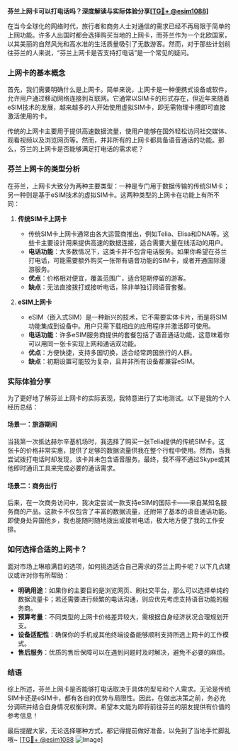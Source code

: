 **芬兰上网卡可以打电话吗？深度解读与实际体验分享[[TG💪+ @esim1088](https://t.me/s/esim1088)]**

在当今全球化的网络时代，旅行者和商务人士对通信的需求已经不再局限于简单的上网功能。许多人出国时都会选择购买当地的上网卡，而芬兰作为一个北欧国家，以其美丽的自然风光和高水准的生活质量吸引了无数游客。然而，对于那些计划前往芬兰的人来说，“芬兰上网卡是否支持打电话”是一个常见的疑问。

### 上网卡的基本概念

首先，我们需要明确什么是上网卡。简单来说，上网卡是一种便携式设备或软件，允许用户通过移动网络连接到互联网。它通常以SIM卡的形式存在，但近年来随着eSIM技术的发展，越来越多的人开始使用虚拟SIM卡，即无需物理卡槽即可直接激活使用的卡。

传统的上网卡主要用于提供高速数据流量，使用户能够在国外轻松访问社交媒体、观看视频以及浏览网页等。然而，并非所有的上网卡都具备语音通话的功能。那么，芬兰的上网卡是否能够满足打电话的需求呢？

### 芬兰上网卡的类型分析

在芬兰，上网卡大致分为两种主要类型：一种是专门用于数据传输的传统SIM卡；另一种则是基于eSIM技术的虚拟SIM卡。这两种类型的上网卡在功能上有所不同：

1. **传统SIM卡上网卡**
   - 传统SIM卡上网卡通常由各大运营商推出，例如Telia、Elisa和DNA等。这些卡主要设计用来提供高速的数据连接，适合需要大量在线活动的用户。
   - **电话功能**：大多数情况下，这类卡并不包含电话服务。如果你希望在芬兰打电话，可能需要额外购买一张带有语音功能的SIM卡，或者开通国际漫游服务。
   - **优点**：价格相对便宜，覆盖范围广，适合短期停留的游客。
   - **缺点**：无法直接拨打或接听电话，除非单独订阅语音套餐。

2. **eSIM上网卡**
   - eSIM（嵌入式SIM）是一种新兴的技术，它不需要实体卡片，而是将SIM功能集成到设备中。用户只需下载相应的应用程序并激活即可使用。
   - **电话功能**：许多eSIM服务商提供的套餐包括了语音通话功能，这意味着你可以用同一张卡实现上网和通话双功能。
   - **优点**：方便快捷，支持多国切换，适合经常跨国旅行的人群。
   - **缺点**：初期设置可能较为复杂，且并非所有设备都兼容eSIM。

### 实际体验分享

为了更好地了解芬兰上网卡的实际表现，我特意进行了实地测试。以下是我的个人经历总结：

#### 场景一：旅游期间
当我第一次抵达赫尔辛基机场时，我选择了购买一张Telia提供的传统SIM卡。这张卡的价格非常实惠，提供了足够的数据流量供我在整个行程中使用。然而，当我尝试拨打电话时却发现，该卡并未包含语音服务。最终，我不得不通过Skype或其他即时通讯工具来完成必要的通话需求。

#### 场景二：商务出行
后来，在一次商务访问中，我决定尝试一款支持eSIM的国际卡——来自某知名服务商的产品。这款卡不仅包含了丰富的数据流量，还附带了基本的语音通话功能。即使身处异国他乡，我也能随时随地拨出或接听电话，极大地方便了我的工作安排。

### 如何选择合适的上网卡？

面对市场上琳琅满目的选项，如何挑选适合自己需求的芬兰上网卡呢？以下几点建议或许对你有所帮助：

- **明确用途**：如果你的主要目的是浏览网页、刷社交平台，那么可以选择单纯的数据流量卡；若还需要进行频繁的电话沟通，则应优先考虑支持语音功能的服务商。
- **预算考量**：不同类型的上网卡价格差异较大，需根据自身经济状况合理规划开支。
- **设备适配性**：确保你的手机或其他终端设备能够顺利支持所选上网卡的工作模式。
- **售后服务**：优质的售后保障可以在遇到问题时及时解决，避免不必要的麻烦。

### 结语

综上所述，芬兰上网卡是否能够打电话取决于具体的型号和个人需求。无论是传统SIM卡还是eSIM卡，都有各自的优势与局限性。因此，在做出决策之前，务必充分调研并结合自身情况权衡利弊。希望本文能为即将前往芬兰的朋友提供有价值的参考信息！

最后提醒大家，无论选择哪种方式，都记得提前做好准备，以免到了当地手忙脚乱哦~ [[TG💪+ @esim1088](https://t.me/s/esim1088) ![Image](https://i.postimg.cc/4NQfJmqS/Snipaste-2025-05-13-00-14-12.png)]